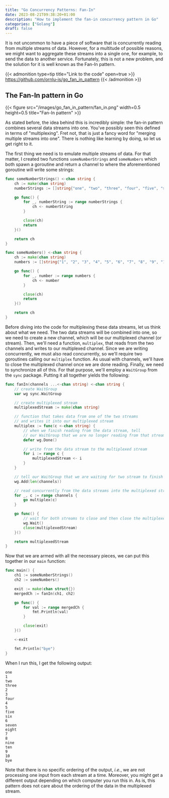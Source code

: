 ```yaml
---
title: "Go Concurrency Patterns: Fan-In"
date: 2023-08-21T09:38:20+01:00
description: "How to implement the fan-in concurrency pattern in Go"
categories: ["Golang"]
draft: false
---
```


It is not uncommon to have a piece of software that is concurrently reading from multiple streams of data. However, for a multitude of possible reasons, we might want to aggregate these streams into a single one, for example, to send the data to another service. Fortunately, this is not a new problem, and the solution for it is well known as the Fan-In pattern. 

{{< admonition type=tip title="Link to the code" open=true >}}
https://github.com/ornlu-is/go_fan_in_pattern
{{< /admonition >}}

## The Fan-In pattern in Go

{{< figure src="/images/go_fan_in_pattern/fan_in.png" width=0.5 height=0.5 title="Fan-In pattern" >}}

As stated before, the idea behind this is incredibly simple: the fan-in pattern combines several data streams into one. You've possibly seen this defined in terms of "multiplexing". Fret not, that is just a fancy word for "merging multiple streams into one". There is nothing like learning by doing, so let us get right to it.

The first thing we need is to emulate multiple streams of data. For that matter, I created two functions `someNumberStrings` and `someNumbers` which both spawn a goroutine and return a channel to where the aforementioned goroutine will write some strings:

```go
func someNumberStrings() <-chan string {
	ch := make(chan string)
	numberStrings := []string{"one", "two", "three", "four", "five", "six", "seven", "eight", "nine", "ten"}

	go func() {
		for _, numberString := range numberStrings {
			ch <- numberString
		}

		close(ch)
		return
	}()

	return ch
}

func someNumbers() <-chan string {
	ch := make(chan string)
	numbers := []string{"1", "2", "3", "4", "5", "6", "7", "8", "9", "10"}

	go func() {
		for _, number := range numbers {
			ch <- number
		}

		close(ch)
		return
	}()

	return ch
}
```

Before diving into the code for multiplexing these data streams, let us think about what we need. The two data streams will be combined into one, so we need to create a new channel, which will be our multiplexed channel (or stream). Then, we'll need a function, `multiplex`, that reads from the two channels and writes to our multiplexed channel. Since we are writing concurrently, we must also read concurrently, so we'll require two goroutines calling our `multiplex` function. As usual with channels, we'll have to close the multiplexed channel once we are done reading. Finally, we need to synchronize all of this. For that purpose, we'll employ a `WaitGroup` from the `sync` package. Putting it all together yields the following:

```go
func fanIn(channels ...<-chan string) <-chan string {
    // create WaitGroup
	var wg sync.WaitGroup

    // create multiplexed stream
	multiplexedStream := make(chan string)

    // function that takes data from one of the two streams
    // and writes it into our multiplexed stream
	multiplex := func(c <-chan string) {
        // when we finish reading from the data stream, tell 
        // our WaitGroup that we are no longer reading from that stream
		defer wg.Done()

        // write from the data stream to the multiplexed stream
		for i := range c {
			multiplexedStream <- i
		}
	}

    // tell our WaitGroup that we are waiting for two stream to finish
	wg.Add(len(channels))

    // read concurrently from the data streams into the multiplexed stream
	for _, c := range channels {
		go multiplex(c)
	}

	go func() {
        // wait for both streams to close and then close the multiplexed stream
		wg.Wait()
		close(multiplexedStream)
	}()

	return multiplexedStream
}
```

Now that we are armed with all the necessary pieces, we can put this together in our `main` function:

```go
func main() {
	ch1 := someNumberStrings()
	ch2 := someNumbers()

	exit := make(chan struct{})
	mergedCh := fanIn(ch1, ch2)

	go func() {
		for val := range mergedCh {
			fmt.Println(val)
		}

		close(exit)
	}()

	<-exit

	fmt.Println("bye")
}
```

When I run this, I get the following output:

```plaintext
one
1
two
three
2
3
four
4
5
five
six
6
seven
eight
7
8
nine
ten
9
10
bye
```

Note that there is no specific ordering of the output, *i.e.*, we are not processing one input from each stream at a time. Moreover, you might get a different output depending on which computer you run this in. As is, this pattern does not care about the ordering of the data in the multiplexed stream.
